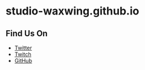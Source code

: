 # studio-waxwing.github.io

## Find Us On

- [Twitter](https://twitter.com/StudioWaxwing)
- [Twitch](https://www.twitch.tv/studiowaxwing)
- [GitHub](https://github.com/Studio-Waxwing)
